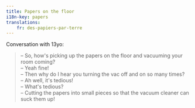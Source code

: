 ```yaml
---
title: Papers on the floor
i18n-key: papers
translations:
    fr: des-papiers-par-terre
---
```


Conversation with 13yo:

> – So, how's picking up the papers on the floor and vacuuming your room coming?  
> – Yeah fine!  
> – Then why do I hear you turning the vac off and on so many times?  
> – Ah well, it's tedious!  
> – What's tedious?  
> – Cutting the papers into small pieces so that the vacuum cleaner can suck them up!
